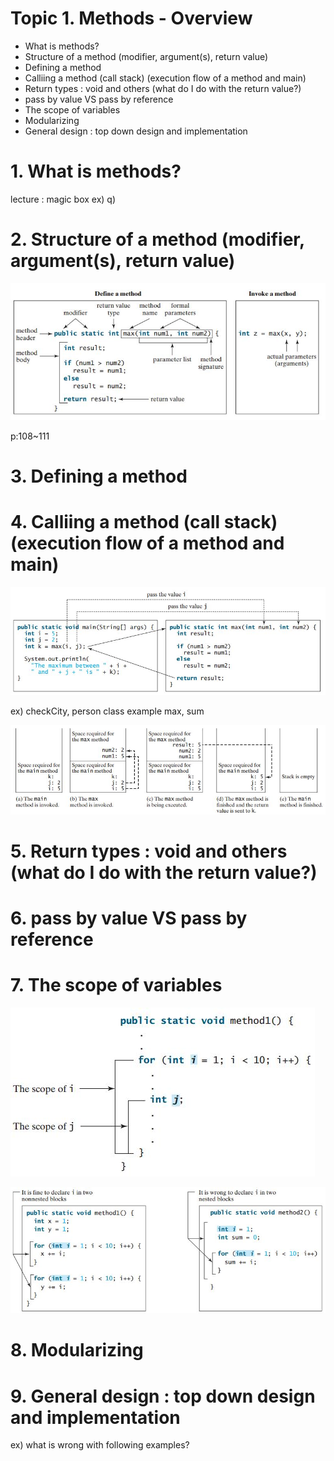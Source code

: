 
# Topic 1. Methods - Overview

- What is methods?
- Structure of a method (modifier, argument(s), return value)
- Defining a method
- Calliing a method (call stack) (execution flow of a method and main)
- Return types : void and others (what do I do with the return value?)
- pass by value VS pass by reference
- The scope of variables
- Modularizing
- General design : top down design and implementation


# 1. What is methods?

lecture : magic box
ex)
q)

# 2. Structure of a method (modifier, argument(s), return value)

![example](https://github.com/lukesterlee/review-session/blob/master/methods/structureOfMethods.JPG)

p:108~111

# 3. Defining a method



# 4. Calliing a method (call stack) (execution flow of a method and main)

![Calling](https://github.com/lukesterlee/review-session/blob/master/methods/calling.JPG)

ex) checkCity, person class example
max, sum

![](https://github.com/lukesterlee/review-session/blob/master/methods/callstack.JPG)

# 5. Return types : void and others (what do I do with the return value?)


# 6. pass by value VS pass by reference



# 7. The scope of variables

![](https://github.com/lukesterlee/review-session/blob/master/methods/scopeforloop.JPG)

![](https://github.com/lukesterlee/review-session/blob/master/methods/scopecomparison.JPG)

# 8. Modularizing
# 9. General design : top down design and implementation


ex) what is wrong with following examples?
